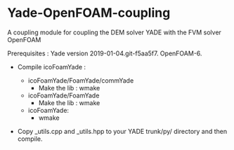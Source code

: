 # Yade-OpenFOAM-coupling
A coupling module for coupling  the DEM solver YADE with the FVM solver OpenFOAM 

Prerequisites : Yade version 2019-01-04.git-f5aa5f7. OpenFOAM-6. 

* Compile icoFoamYade : 
  * icoFoamYade/FoamYade/commYade
    * Make the lib : wmake 
  * icoFoamYade/FoamYade 
    * Make the lib : wmake 
  * icoFoamYade:
    * wmake

* Copy _utils.cpp and _utils.hpp to your YADE trunk/py/ directory and then compile. 

